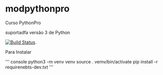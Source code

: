 # modpythonpro
Curso PythonPro

suportadfa versão 3 de Python

[![Build Status](https://travis-ci.org/mod64bits/modpythonpro.svg?branch=master)](https://travis-ci.org/mod64bits/modpythonpro).

Para Instalar

''' console
python3 -m venv venv
source . vemv/bin/activate
pip install -r requirenebts-dev.txt
'''





